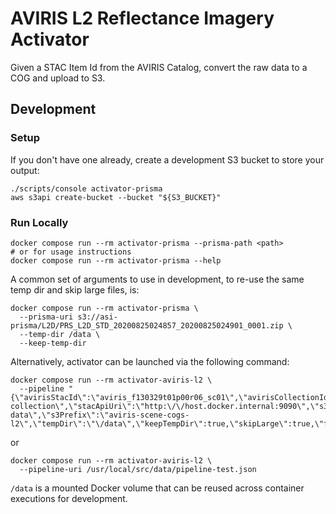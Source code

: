 # AVIRIS L2 Reflectance Imagery Activator

Given a STAC Item Id from the AVIRIS Catalog, convert the raw data to a COG and upload to S3.

## Development

### Setup

If you don't have one already, create a development S3 bucket to store your output:

```shell
./scripts/console activator-prisma
aws s3api create-bucket --bucket "${S3_BUCKET}"
```

### Run Locally

```shell
docker compose run --rm activator-prisma --prisma-path <path>
# or for usage instructions
docker compose run --rm activator-prisma --help
```

A common set of arguments to use in development, to re-use the same temp dir and skip large files, is:

```shell
docker compose run --rm activator-prisma \
  --prisma-uri s3://asi-prisma/L2D/PRS_L2D_STD_20200825024857_20200825024901_0001.zip \
  --temp-dir /data \
  --keep-temp-dir
```

Alternatively, activator can be launched via the following command:

```shell
docker compose run --rm activator-aviris-l2 \
  --pipeline "{\"avirisStacId\":\"aviris_f130329t01p00r06_sc01\",\"avirisCollectionId\":\"aviris-collection\",\"stacApiUri\":\"http:\/\/host.docker.internal:9090\",\"s3Bucket\":\"aviris-data\",\"s3Prefix\":\"aviris-scene-cogs-l2\",\"tempDir\":\"\/data\",\"keepTempDir\":true,\"skipLarge\":true,\"force\":false}"
```

or 

```shell
docker compose run --rm activator-aviris-l2 \
  --pipeline-uri /usr/local/src/data/pipeline-test.json
```

`/data` is a mounted Docker volume that can be reused across container executions for development.
